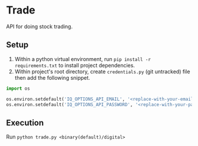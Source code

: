 # Trade

API for doing stock trading.

## Setup

1. Within a python virtual environment, run `pip install -r requirements.txt` to install project dependencies.
2. Within project's root directory, create `credentials.py` (git untracked) file then add the following snippet.
```python
import os

os.environ.setdefault('IQ_OPTIONS_API_EMAIL', '<replace-with-your-email>')
os.environ.setdefault('IQ_OPTIONS_API_PASSWORD', '<replace-with-your-password>')
```
## Execution

Run `python trade.py <binary(default)/digital>`